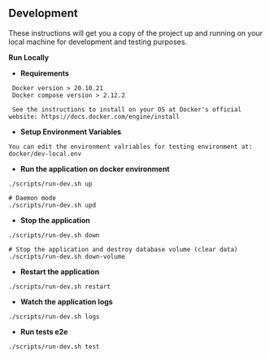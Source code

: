 ## Development

These instructions will get you a copy of the project up and running on your local machine for development and testing purposes.

**Run Locally**

 - **Requirements**
```
 Docker version > 20.10.21
 Docker compose version > 2.12.2

 See the instructions to install on your OS at Docker's official website: https://docs.docker.com/engine/install
```

 - **Setup Environment Variables**
```
You can edit the environment valriables for testing environment at: docker/dev-local.env
```

 - **Run the application on docker environment**
```
./scripts/run-dev.sh up

# Daemon mode
./scripts/run-dev.sh upd
```

 - **Stop the application**
```
./scripts/run-dev.sh down

# Stop the application and destroy database volume (clear data)
./scripts/run-dev.sh down-volume
```

 - **Restart the application**
```
./scripts/run-dev.sh restart
```

 - **Watch the application logs**
```
./scripts/run-dev.sh logs
```

 - **Run tests e2e**
```
./scripts/run-dev.sh test
```